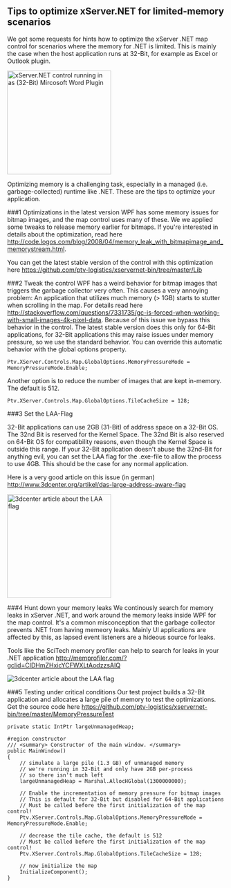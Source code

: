 ## Tips to optimize xServer.NET for limited-memory scenarios

We got some requests for hints how to optimize the xServer .NET map control for scenarios where the memory for .NET is limited. This is mainly the case when the host application runs at 32-Bit, for example as Excel or Outlook plugin.

<img src="https://github.com/ptv-logistics/xservernet-bin/blob/master/MemoryPressureTest/screenshots/XServerNetOffice.png"  alt="xServer.NET control running in as (32-Bit) Mircosoft Word Plugin" height="240"/>

Optimizing memory is a challenging task, especially in a managed (i.e. garbage-collected) runtime like .NET. These are the tips to optimize your application.

###1 Optimizations in the latest version
WPF has some memory issues for bitmap images, and the map control uses many of these. We we applied some tweaks to release memory earlier for bitmaps. If you're interested in details about the optimization, read here http://code.logos.com/blog/2008/04/memory_leak_with_bitmapimage_and_memorystream.html. 

You can get the latest stable version of the control with this optimization here https://github.com/ptv-logistics/xservernet-bin/tree/master/Lib

###2 Tweak the control
WPF has a weird behavior for bitmap images that triggers the garbage collector very often. This causes a very annoying problem: An application that utilizes much memory (> 1GB) starts to stutter when scrolling in the map. For details read here http://stackoverflow.com/questions/7331735/gc-is-forced-when-working-with-small-images-4k-pixel-data. Because of this issue we bypass this behavior in the control. The latest stable version does this only for 64-Bit applications, for 32-Bit applications this may raise issues under memory pressure, so we use the standard behavior. You can override this automatic behavior with the global options property.
```
Ptv.XServer.Controls.Map.GlobalOptions.MemoryPressureMode = MemoryPressureMode.Enable;
```

Another option is to reduce the number of images that are kept in-memory. The default is 512.
```
Ptv.XServer.Controls.Map.GlobalOptions.TileCacheSize = 128;
```

###3 Set the LAA-Flag

32-Bit applications can use 2GB (31-Bit) of address space on a 32-Bit OS. The 32nd Bit is reserved for the Kernel Space. The 32nd Bit is also reserved on 64-Bit OS for compatibility reasons, even though the Kernel Space is outside this range. If your 32-Bit application doesn't abuse the 32nd-Bit for anything evil, you can set the LAA flag for the .exe-file to allow the process to use 4GB. This should be the case for any normal application. 

Here is a very good article on this issue (in german) http://www.3dcenter.org/artikel/das-large-address-aware-flag

<img src="https://github.com/ptv-logistics/xservernet-bin/blob/master/MemoryPressureTest/screenshots/64bitnolaa.png" alt="3dcenter article about the LAA flag" height="240"/>

###4 Hunt down your memory leaks
We continously search for memory leaks in xServer .NET, and work around the memory leaks inside WPF for the map control. It's a common misconception that the garbage collector prevents .NET from having memeory leaks. Mainly UI applications are affected by this, as lapsed event listeners are a hideous source for leaks. 

Tools like the SciTech memory profiler can help to search for leaks in your .NET application http://memprofiler.com/?gclid=CIDHmZHxicYCFWXLtAodzzsAIQ

![3dcenter article about the LAA flag](https://github.com/ptv-logistics/xservernet-bin/blob/master/MemoryPressureTest/screenshots/scitech.png)

###5 Testing under critical conditions
Our test project builds a 32-Bit application and allocates a large pile of memory to test the optimizations. Get the source code here https://github.com/ptv-logistics/xservernet-bin/tree/master/MemoryPressureTest

```
private static IntPtr largeUnmanagedHeap;

#region constructor
/// <summary> Constructor of the main window. </summary>
public MainWindow()
{
    // simulate a large pile (1.3 GB) of unmanaged memory
    // we're running in 32-Bit and only have 2GB per-process
    // so there isn't much left
    largeUnmanagedHeap = Marshal.AllocHGlobal(1300000000);

    // Enable the incrementation of memory pressure for bitmap images
    // This is default for 32-Bit but disabled for 64-Bit applications
    // Must be called before the first initialization of the map control!
    Ptv.XServer.Controls.Map.GlobalOptions.MemoryPressureMode = MemoryPressureMode.Enable;
            
    // decrease the tile cache, the default is 512
    // Must be called before the first initialization of the map control!
    Ptv.XServer.Controls.Map.GlobalOptions.TileCacheSize = 128;

    // now initialize the map
    InitializeComponent();
}          
```
